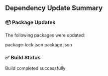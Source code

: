 ## Dependency Update Summary

### 📦 Package Updates
The following packages were updated:

package-lock.json
package.json

### ✅ Build Status
Build completed successfully
